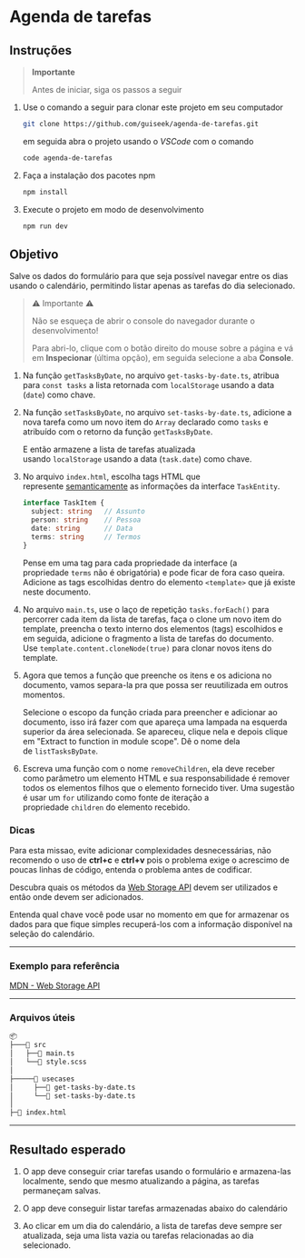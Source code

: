 # Agenda de tarefas

## Instruções

> **Importante**
>
> Antes de iniciar, siga os passos a seguir

1. Use o comando a seguir para clonar este projeto em seu computador
   ```sh
   git clone https://github.com/guiseek/agenda-de-tarefas.git
   ```
   em seguida abra o projeto usando o _VSCode_ com o comando
   ```sh
   code agenda-de-tarefas
   ```

1. Faça a instalação dos pacotes npm
   ```sh
   npm install
   ```

1. Execute o projeto em modo de desenvolvimento
   ```sh
   npm run dev
   ```

## Objetivo

Salve os dados do formulário para que seja possível navegar entre os dias usando o calendário, permitindo listar apenas as tarefas do dia selecionado.

> ⚠️ Importante ⚠️
>
> Não se esqueça de abrir o console do navegador durante o desenvolvimento!
>
> Para abri-lo, clique com o botão direito do mouse sobre a página e vá em **Inspecionar** (última opção), em seguida selecione a aba **Console**.

1. Na função `getTasksByDate`, no arquivo `get-tasks-by-date.ts`, atribua para `const tasks` a lista retornada com `localStorage` usando a data (`date`) como chave.

1. Na função `setTasksByDate`, no arquivo `set-tasks-by-date.ts`, adicione a nova tarefa como um novo item do `Array` declarado como `tasks` e atribuído com o retorno da função `getTasksByDate`.

   E então armazene a lista de tarefas atualizada usando `localStorage` usando a data (`task.date`) como chave.

1. No arquivo `index.html`, escolha tags HTML que represente [semanticamente](https://seek.surge.sh/posts/semantica-dos-elementos-html/) as informações da interface `TaskEntity`.

   ```ts
   interface TaskItem {
     subject: string   // Assunto
     person: string    // Pessoa
     date: string      // Data
     terms: string     // Termos
   }
   ```

   Pense em uma tag para cada propriedade da interface (a propriedade `terms` não é obrigatória) e pode ficar de fora caso queira. Adicione as tags escolhidas dentro do elemento `<template>` que já existe neste documento.

1. No arquivo `main.ts`, use o laço de repetição `tasks.forEach()` para percorrer cada item da lista de tarefas, faça o clone um novo item do template, preencha o texto interno dos elementos (tags) escolhidos e em seguida, adicione o fragmento a lista de tarefas do documento. Use `template.content.cloneNode(true)` para clonar novos itens do template.

1. Agora que temos a função que preenche os itens e os adiciona no documento, vamos separa-la pra que possa ser reuutilizada em outros momentos.

   Selecione o escopo da função criada para preencher e adicionar ao documento, isso irá fazer com que apareça uma lampada na esquerda superior da área selecionada. Se apareceu, clique nela e depois clique em "Extract to function in module scope". Dê o nome dela de `listTasksByDate`.

1. Escreva uma função com o nome `removeChildren`, ela deve receber como parâmetro um elemento HTML e sua responsabilidade é remover todos os elementos filhos que o elemento fornecido tiver. Uma sugestão é usar um `for` utilizando como fonte de iteração a propriedade `children` do elemento recebido.

### Dicas

Para esta missao, evite adicionar complexidades desnecessárias, não recomendo o uso de **ctrl+c** e **ctrl+v** pois o problema exige o acrescimo de poucas linhas de código, entenda o problema antes de codificar.

Descubra quais os métodos da [Web Storage API](https://developer.mozilla.org/pt-BR/docs/Web/API/Storage) devem ser utilizados e então onde devem ser adicionados.

Entenda qual chave você pode usar no momento em que for armazenar os dados para que fique simples recuperá-los com a informação disponível na seleção do calendário.

---

### Exemplo para referência

[MDN - Web Storage API](https://developer.mozilla.org/pt-BR/docs/Web/API/Storage)

---

### Arquivos úteis

```sh
📦
├───📂 src
│   ├──📜 main.ts
│   └──📜 style.scss
│
├─────📂 usecases
│     ├──📜 get-tasks-by-date.ts
│     └──📜 set-tasks-by-date.ts
│
├─📜 index.html
```

---

## Resultado esperado

1. O app deve conseguir criar tarefas usando o formulário e armazena-las localmente, sendo que mesmo atualizando a página, as tarefas permaneçam salvas.

1. O app deve conseguir listar tarefas armazenadas abaixo do calendário

1. Ao clicar em um dia do calendário, a lista de tarefas deve sempre ser atualizada, seja uma lista vazia ou tarefas relacionadas ao dia selecionado.
